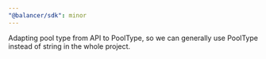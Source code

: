 ```yaml
---
"@balancer/sdk": minor
---
```


Adapting pool type from API to PoolType, so we can generally use PoolType instead of string in the whole project.
